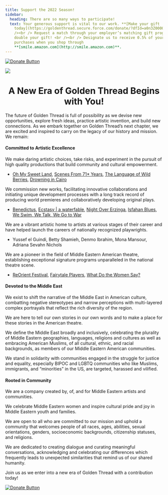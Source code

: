 ```yaml
---
title: Support the 2022 Season!
sidebar:
  heading: There are so many ways to participate!
  text: Your generous support is vital to our work. **[Make your gift
    today](https://goldenthread.secure.force.com/donate/?dfId=a0n3Z00000tn4RsQAI)**.	 <br
    /><br /> Request a match through your employer’s matching gift program and
    double your gift! <br /><br /> Designate us to receive 0.5% of your Amazon
    purchases when you shop through
    **[smile.amazon.com](http://smile.amazon.com)**.
---
```

[![Donate Button](/img/archive/2015/03/Donate-Button-400.jpg)](https://goldenthread.secure.force.com/donate/?dfId=a0n3Z00000tn4RsQAI)

![](/img/archive/2015/03/20thAnniversary-Line-1024x36.jpg)

# <center>A New Era of Golden Thread Begins with You!</center>

The future of Golden Thread is full of possibility as we devise new opportunities, explore fresh ideas, practice artistic invention, and build new connections. As we embark together on Golden Thread’s next chapter, we are excited and inspired to carry on the legacy of our history and mission.  We remain:

#### **Committed to Artistic Excellence**

We make daring artistic choices, take risks, and experiment in the pursuit of high quality productions that build community and cultural empowerment.

* [Oh My Sweet Land](https://goldenthread.org/productions/sweet-land/), [Scenes From 71* Years](https://goldenthread.org/productions/scenes-from-71-years/), [The Language of Wild Berries](https://goldenthread.org/productions/the-language-of-wild-berries-2022/), [Drowning in Cairo](https://goldenthread.org/productions/drowning-in-cairo/)

We commission new works, facilitating innovative collaborations and initiating unique development processes with a long track record of producing world premieres and collaboratively developing original plays.

* [Benedictus](https://goldenthread.org/productions/benedictus/), [Ecstasy | a waterfable](https://goldenthread.org/productions/ecstasy-a-waterfable/), [Night Over Erzinga](https://goldenthread.org/productions/night-over-erzinga/), [Isfahan Blues](https://goldenthread.org/productions/isfahan-blues/), [We Swim, We Talk, We Go to War](https://goldenthread.org/productions/we-talk-we-swim/)

We are a vibrant artistic home to artists at various stages of their career and have helped launch the careers of nationally recognized playwrights.

* Yussef el Guindi, Betty Shamieh, Denmo Ibrahim, Mona Mansour, Adriana Sevahn Nichols

We are a pioneer in the field of Middle Eastern American theatre, establishing exceptional signature programs unparalleled in the national theatre scene.

* [ReOrient Festival](https://goldenthread.org/programs/reorient/), [Fairytale Players](https://goldenthread.org/programs/fairytale-players/), [What Do the Women Say?](https://goldenthread.org/programs/what-do-the-women-say/)

#### **Devoted to the Middle East**

We exist to shift the narrative of the Middle East in American culture, combatting negative stereotypes and narrow perceptions with multi-layered complex portrayals that reflect the rich diversity of the region.

We are here to tell our own stories in our own words and to make a place for these stories in the American theatre.

We define the Middle East broadly and inclusively, celebrating the plurality of Middle Eastern geographies, languages, religions and cultures as well as embracing American Muslims, of all cultural, ethnic, and racial backgrounds, as members of our Middle Eastern American communities.

We stand in solidarity with communities engaged in the struggle for justice and equality, especially BIPOC and LGBTQ communities who like Muslims, immigrants, and “minorities” in the US, are targeted, harassed and vilified.

#### **Rooted in Community**

We are a company created by, of, and for Middle Eastern artists and communities.

We celebrate Middle Eastern women and inspire cultural pride and joy in Middle Eastern youth and families.

We are open to all who are committed to our mission and uphold a community that welcomes people of all races, ages, abilities, sexual orientations, genders, socioeconomic backgrounds, citizenship statuses, and religions.

We are dedicated to creating dialogue and curating meaningful conversations, acknowledging and celebrating our differences which frequently leads to unexpected similarities that remind us of our shared humanity.

Join us as we enter into a new era of Golden Thread with a contribution today!

[![Donate Button](/img/archive/2015/03/Donate-Button-400.jpg)](https://goldenthread.secure.force.com/donate/?dfId=a0n3Z00000tn4RsQAI)